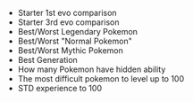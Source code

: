 [//]: # "- Quantity of pokemon increased from gen to gen"
[//]: # "- Radar chart but with worst and best pkmn"
[//]: # "- Pokekon quantity filtered by type"
[//]: # "- Avg stats for each generation compared to the others"
[//]: # "- Lightest pokemon"
[//]: # "- Heaviest Pokemon"
[//]: # "- Fastest Pokemon"
[//]: # "- Tallest Pokemon"
[//]: # "- Smallest Pokemon"
[//]: # "- Compare Best and Worse Pokemon per Generation "

- Starter 1st evo comparison
- Starter 3rd evo comparison
- Best/Worst Legendary Pokemon
- Best/Worst "Normal Pokemon"
- Best/Worst Mythic Pokemon
- Best Generation
- How many Pokemon have hidden ability
- The most difficult pokemon to level up to 100
- STD experience to 100
